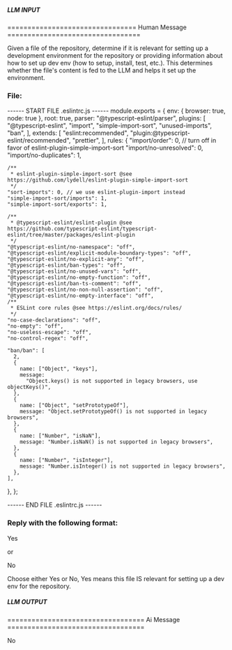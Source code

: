 ##### LLM INPUT #####
================================ Human Message =================================

Given a file of the repository, determine if it is relevant for setting up a development environment for the repository or providing information about how to set up dev env (how to setup, install, test, etc.). This determines whether the file's content is fed to the LLM and helps it set up the environment.

### File:
------ START FILE .eslintrc.js ------
module.exports = {
  env: { browser: true, node: true },
  root: true,
  parser: "@typescript-eslint/parser",
  plugins: [
    "@typescript-eslint",
    "import",
    "simple-import-sort",
    "unused-imports",
    "ban",
  ],
  extends: [
    "eslint:recommended",
    "plugin:@typescript-eslint/recommended",
    "prettier",
  ],
  rules: {
    "import/order": 0, // turn off in favor of eslint-plugin-simple-import-sort
    "import/no-unresolved": 0,
    "import/no-duplicates": 1,

    /**
     * eslint-plugin-simple-import-sort @see https://github.com/lydell/eslint-plugin-simple-import-sort
     */
    "sort-imports": 0, // we use eslint-plugin-import instead
    "simple-import-sort/imports": 1,
    "simple-import-sort/exports": 1,

    /**
     * @typescript-eslint/eslint-plugin @see https://github.com/typescript-eslint/typescript-eslint/tree/master/packages/eslint-plugin
     */
    "@typescript-eslint/no-namespace": "off",
    "@typescript-eslint/explicit-module-boundary-types": "off",
    "@typescript-eslint/no-explicit-any": "off",
    "@typescript-eslint/ban-types": "off",
    "@typescript-eslint/no-unused-vars": "off",
    "@typescript-eslint/no-empty-function": "off",
    "@typescript-eslint/ban-ts-comment": "off",
    "@typescript-eslint/no-non-null-assertion": "off",
    "@typescript-eslint/no-empty-interface": "off",
    /**
     * ESLint core rules @see https://eslint.org/docs/rules/
     */
    "no-case-declarations": "off",
    "no-empty": "off",
    "no-useless-escape": "off",
    "no-control-regex": "off",

    "ban/ban": [
      2,
      {
        name: ["Object", "keys"],
        message:
          "Object.keys() is not supported in legacy browsers, use objectKeys()",
      },
      {
        name: ["Object", "setPrototypeOf"],
        message: "Object.setPrototypeOf() is not supported in legacy browsers",
      },
      {
        name: ["Number", "isNaN"],
        message: "Number.isNaN() is not supported in legacy browsers",
      },
      {
        name: ["Number", "isInteger"],
        message: "Number.isInteger() is not supported in legacy browsers",
      },
    ],
  },
};

------ END FILE .eslintrc.js ------

### Reply with the following format:

<rel>Yes</rel>

or

<rel>No</rel>

Choose either Yes or No, Yes means this file IS relevant for setting up a dev env for the repository.

##### LLM OUTPUT #####
================================== Ai Message ==================================

<rel>No</rel>